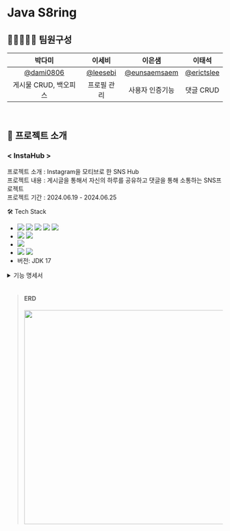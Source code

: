 #  Java S8ring

## 💁🏻💁🏻‍♂️ 팀원구성
|                   박다미                    |                  이세비                   |                                                           이은샘                                                           |                                                           이태석                                                           |
|:----------------------------------------:|:--------------------------------------:|:-----------------------------------------------------------------------------------------------------------------------:|:-----------------------------------------------------------------------------------------------------------------------:|
| [@dami0806](https://github.com/dami0806) | [@leesebi](https://github.com/leesebi) |                                     [@eunsaemsaem](https://github.com/eunsaemsaem)                                      |                                       [@erictslee](https://github.com/erictslee)                                        |
|              게시물 CRUD, 백오피스              |                 프로필 관리                 |                                               사용자 인증기능                                               |                                                         댓글 CRUD                                                         |

<br>

## 📁 프로젝트 소개
### < InstaHub >

프로젝트 소개 : Instagram을 모티브로 한 SNS Hub
<br>
프로젝트 내용 : 게시글을 통해서 자신의 하루를 공유하고 댓글을 통해 소통하는 SNS프로젝트
<br>
프로젝트 기간 : 2024.06.19 - 2024.06.25

🛠️ Tech Stack
* <img src="https://img.shields.io/badge/Java-007396?style=flat-square&logo=Java&logoColor=white"> <img src="https://img.shields.io/badge/Spring-6DB33F?style=flat-square&logo=Spring&logoColor=white"/> <img src="https://img.shields.io/badge/mysql-4479A1?style=flat-square&logo=mysql&logoColor=white"> <img src="https://img.shields.io/badge/amazons3-569A31?style=flat-square&logo=amazons3&logoColor=white"> <img src="https://img.shields.io/badge/hibernate-59666C?style=flat-square&logo=hibernate&logoColor=white">
* <img src="https://img.shields.io/badge/spring security-6DB33F?style=flat-square&logo=springsecurity&logoColor=white"> <img src="https://img.shields.io/badge/JWT-000000?style=flat-square&logo=jsonwebtokens&logoColor=white">
* <img src="https://img.shields.io/badge/postman-FF6C37?style=flat-square&logo=postman&logoColor=white">
* <img src="https://img.shields.io/badge/figma-F24E1E?style=flat-square&logo=figma&logoColor=white"> <img src="https://img.shields.io/badge/intellij idea-000000?style=flat-square&logo=intellijidea&logoColor=white">
* 버전: JDK 17

<details>
<summary> 기능 명세서 </summary>

*(✔ 필수 기능 / ➕ 추가 기능)*
- **사용자 인증 기능**

  ✔ 회원가입

  ✔ 로그인

  ✔ 회원탈퇴

  ✔ 로그아웃
  <br><br>
- **프로필 관리 기능**

  ✔ 비밀번호 수정 (최근 사용한 세 개의 비밀번호와 다르게 설정)

  ✔ 프로필 수정
  <br><br>
- **게시물 CRUD 기능**

  ✔ 게시물 작성

  ✔ 게시물 조회

  ✔ 게시물 수정

  ✔ 게시물 삭제

  ➕ S3를 이용한 이미지 업로드
  <br><br>
- **댓글 CRUD 기능**

  ✔ 댓글 작성

  ✔ 댓글 조회

  ✔ 댓글 수정

  ✔ 댓글 삭제
  <br><br>
- **백오피스 기능 (관리자)**

  ➕ 회원 전체 목록 조회

  ➕ 회원 권한 수정

  ➕ 회원 정보 수정 및 삭제

  ➕ 게시글과 댓글 전체 목록 조회

  ➕ 게시글 수정 및 삭제

  ➕ 공지글 등록
</details>
<br>

> #### ERD
> <img src="https://img1.daumcdn.net/thumb/R1280x0/?scode=mtistory2&fname=https%3A%2F%2Fblog.kakaocdn.net%2Fdn%2FdiLO7C%2FbtsH9tTF8h0%2FG6yx9TJECUXqZRLqSR9fWK%2Fimg.png" width="500px">



